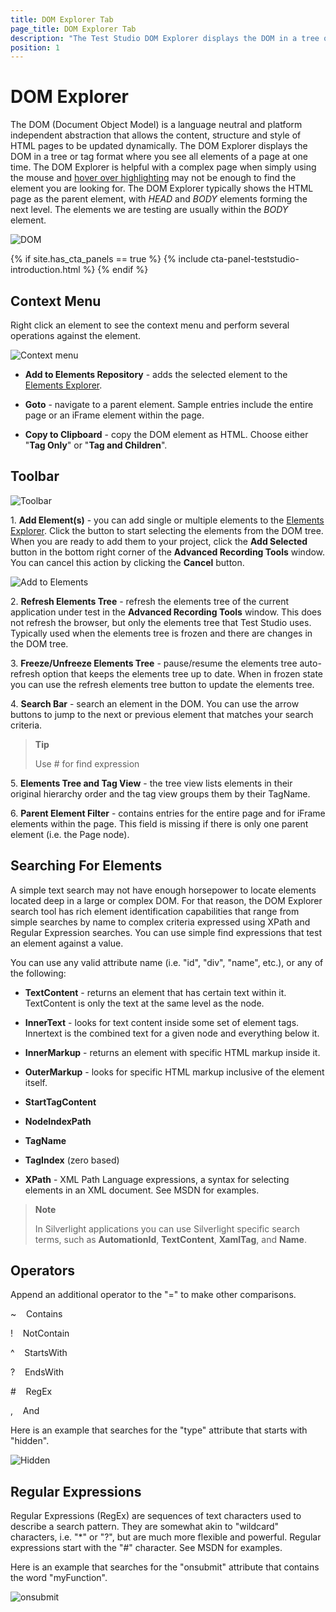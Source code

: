 ```yaml
---
title: DOM Explorer Tab
page_title: DOM Explorer Tab
description: "The Test Studio DOM Explorer displays the DOM in a tree or tag format where you see all elements of a page at one time. The Test Studio DOM Explorer is helpful with a complex page when simply using the mouse and hover over highlighting may not be enough to find the element you're looking for"
position: 1
---
```

# DOM Explorer

The DOM (Document Object Model) is a language neutral and platform independent abstraction that allows the content, structure and style of HTML pages to be updated dynamically. The DOM Explorer displays the DOM in a tree or tag format where you see all elements of a page at one time. The DOM Explorer is helpful with a complex page when simply using the mouse and <a href="/features/recorder/compact-recording-toolbar#hover-over-highlighting" target="_blank">hover over highlighting</a> may not be enough to find the element you are looking for. The DOM Explorer typically shows the HTML page as the parent element, with *HEAD* and *BODY* elements forming the next level. The elements we are testing are usually within the *BODY* element.

![DOM][1]

{% if site.has_cta_panels == true %}
{% include cta-panel-teststudio-introduction.html %}
{% endif %}

## Context Menu

Right click an element to see the context menu and perform several operations against the element.

![Context menu][2]

- **Add to Elements Repository** - adds the selected element to the <a href="/features/elements-explorer/overview" target="_blank">Elements Explorer</a>.

- **Goto** - navigate to a parent element. Sample entries include the entire page or an iFrame element within the page.

- **Copy to Clipboard** - copy the DOM element as HTML. Choose either "**Tag Only**" or "**Tag and Children**".

## Toolbar

![Toolbar][3]

1.&nbsp;**Add Element(s)** - you can add single or multiple elements to the <a href="/features/elements-explorer/overview" target="_blank">Elements Explorer</a>. Click the button to start selecting the elements from the DOM tree. When you are ready to add them to your project, click the **Add Selected** button in the bottom right corner of the **Advanced Recording Tools** window. You can cancel this action by clicking the **Cancel** button.

![Add to Elements][4]

2.&nbsp;**Refresh Elements Tree** - refresh the elements tree of the current application under test in the **Advanced Recording Tools** window. This does not refresh the browser, but only the elements tree that Test Studio uses. Typically used when the elements tree is frozen and there are changes in the DOM tree.

3.&nbsp;**Freeze/Unfreeze Elements Tree** - pause/resume the elements tree auto-refresh option that keeps the elements tree up to date. When in frozen state you can use the refresh elements tree button to update the elements tree.

4.&nbsp;**Search Bar** - search an element in the DOM. You can use the arrow buttons to jump to the next or previous element that matches your search criteria.

> **Tip**
>
> Use # for find expression

5.&nbsp;**Elements Tree and Tag View** - the tree view lists elements in their original hierarchy order and the tag view groups them by their TagName.

6.&nbsp;**Parent Element Filter** - contains entries for the entire page and for iFrame elements within the page. This field is missing if there is only one parent element (i.e. the Page node).

## Searching For Elements

A simple text search may not have enough horsepower to locate elements located deep in a large or complex DOM. For that reason, the DOM Explorer search tool has rich element identification capabilities that range from simple searches by name to complex criteria expressed using XPath and Regular Expression searches. You can use simple find expressions that test an element against a value.

You can use any valid attribute name (i.e. "id", "div", "name", etc.), or any of the following:

- **TextContent** - returns an element that has certain text within it. TextContent is only the text at the same level as the node.

- **InnerText** - looks for text content inside some set of element tags. Innertext is the combined text for a given node and everything below it.

- **InnerMarkup** - returns an element with specific HTML markup inside it.

- **OuterMarkup** - looks for specific HTML markup inclusive of the element itself.

- **StartTagContent**

- **NodeIndexPath**

- **TagName**

- **TagIndex** (zero based)

- **XPath** - XML Path Language expressions, a syntax for selecting elements in an XML document. See MSDN for examples.

> **Note**
>
> In Silverlight applications you can use Silverlight specific search terms, such as **AutomationId**, **TextContent**, **XamlTag**, and **Name**.

## Operators

Append an additional operator to the "=" to make other comparisons.

~	&nbsp;&nbsp; Contains

!	&nbsp;&nbsp; NotContain

^	&nbsp;&nbsp; StartsWith

?	&nbsp;&nbsp; EndsWith

\#	&nbsp;&nbsp; RegEx

,	&nbsp;&nbsp; And

Here is an example that searches for the "type" attribute that starts with "hidden".

![Hidden][5]

## Regular Expressions

Regular Expressions (RegEx) are sequences of text characters used to describe a search pattern. They are somewhat akin to "wildcard" characters, i.e. "*" or "?", but are much more flexible and powerful. Regular expressions start with the "#" character. See MSDN for examples.

Here is an example that searches for the "onsubmit" attribute that contains the word "myFunction".

![onsubmit][6]

[1]: /img/features/recorder/advanced-recording-tools/dom-explorer/fig1.png
[2]: /img/features/recorder/advanced-recording-tools/dom-explorer/fig2.png
[3]: /img/features/recorder/advanced-recording-tools/dom-explorer/fig3.png
[4]: /img/features/recorder/advanced-recording-tools/dom-explorer/fig4.png
[5]: /img/features/recorder/advanced-recording-tools/dom-explorer/fig5.png
[6]: /img/features/recorder/advanced-recording-tools/dom-explorer/fig6.png
